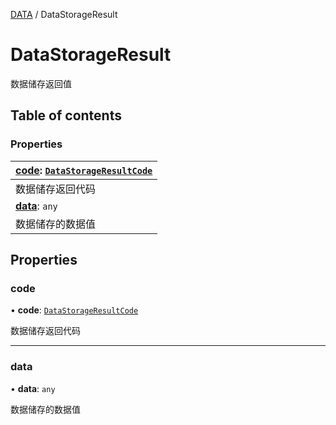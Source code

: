 [DATA](../groups/Core.DATA.md) / DataStorageResult

# DataStorageResult <Badge type="tip" text="Interface" /> <Score text="DataStorageResult" />

<span class="content-big">

数据储存返回值

</span>

## Table of contents

### Properties <Score text="Properties" /> 
| **[code](mw.DataStorageResult.md#code)**: [`DataStorageResultCode`](../enums/mw.DataStorageResultCode.md)  |
| :-----|
| 数据储存返回代码|
| **[data](mw.DataStorageResult.md#data)**: `any`  |
| 数据储存的数据值|

## Properties

### code <Score text="code" /> 

• **code**: [`DataStorageResultCode`](../enums/mw.DataStorageResultCode.md)

数据储存返回代码

___

### data <Score text="data" /> 

• **data**: `any`

数据储存的数据值
